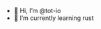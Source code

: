 - 👋 Hi, I’m @tot-io
- 🌱 I’m currently learning rust

<!---
tot-io/tot-io is a ✨ special ✨ repository because its `README.md` (this file) appears on your GitHub profile.
You can click the Preview link to take a look at your changes.
--->
